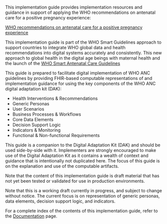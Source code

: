 This implementation guide provides implementation resources and guidance in support of applying the WHO recommendations on antenatal care for a positive pregnancy experience:

[WHO recommendations on antenatal care for a positive pregnancy experience](https://www.who.int/reproductivehealth/publications/maternal_perinatal_health/anc-positive-pregnancy-experience/en/)

This implementation guide is part of the WHO Smart Guidelines approach to support countries to integrate WHO global data and health recommendations into digital systems accurately and consistently. This new approach to global health in the digital age beings with maternal health and the launch of the [WHO Smart Antenatal Care Guidelines](https://www.srhr.org/antenatalcare/)

This guide is prepared to facilitate digital implementation of WHO ANC guidelines by providing FHIR-based computable representations of and implementation guidance for using the key components of the WHO ANC digital adaptation kit (DAK):

* Health Interventions & Recommendations
* Generic Personas
* User Scenarios
* Business Processes & Workflows
* Core Data Elements
* Decision Support Logic
* Indicators & Monitoring
* Functional & Non-functional Requirements

This guide is a companion to the Digital Adaptation Kit (DAK) and should be used side-by-side with it. Implementers are strongly encouraged to make use of the Digital Adaptation Kit as it contains a wealth of context and guidance that is intentionally not duplicated here. The focus of this guide is on the explanation and use of the computable artifacts.

Note that the content of this implementation guide is draft material that has not yet been tested or validated for use in production environments.

Note that this is a working draft currently in progress, and subject to change without notice. The current focus is on representation of generic personas, data elements, decision support logic, and indicators.

For a complete index of the contents of this implementation guide, refer to the [Documentation](documentation.html) page.

<!--For a quick start to get up and running and see how the artifacts work, refer to the [Quick Start](quick-start.html)-->
